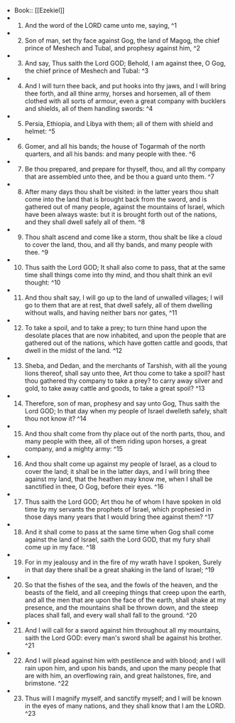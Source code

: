 - Book:: [[Ezekiel]]
- 1. And the word of the LORD came unto me, saying, ^1
- 2. Son of man, set thy face against Gog, the land of Magog, the chief prince of Meshech and Tubal, and prophesy against him, ^2
- 3. And say, Thus saith the Lord GOD; Behold, I am against thee, O Gog, the chief prince of Meshech and Tubal: ^3
- 4. And I will turn thee back, and put hooks into thy jaws, and I will bring thee forth, and all thine army, horses and horsemen, all of them clothed with all sorts of armour, even a great company with bucklers and shields, all of them handling swords: ^4
- 5. Persia, Ethiopia, and Libya with them; all of them with shield and helmet: ^5
- 6. Gomer, and all his bands; the house of Togarmah of the north quarters, and all his bands: and many people with thee. ^6
- 7. Be thou prepared, and prepare for thyself, thou, and all thy company that are assembled unto thee, and be thou a guard unto them. ^7
- 8. After many days thou shalt be visited: in the latter years thou shalt come into the land that is brought back from the sword, and is gathered out of many people, against the mountains of Israel, which have been always waste: but it is brought forth out of the nations, and they shall dwell safely all of them. ^8
- 9. Thou shalt ascend and come like a storm, thou shalt be like a cloud to cover the land, thou, and all thy bands, and many people with thee. ^9
- 10. Thus saith the Lord GOD; It shall also come to pass, that at the same time shall things come into thy mind, and thou shalt think an evil thought: ^10
- 11. And thou shalt say, I will go up to the land of unwalled villages; I will go to them that are at rest, that dwell safely, all of them dwelling without walls, and having neither bars nor gates, ^11
- 12. To take a spoil, and to take a prey; to turn thine hand upon the desolate places that are now inhabited, and upon the people that are gathered out of the nations, which have gotten cattle and goods, that dwell in the midst of the land. ^12
- 13. Sheba, and Dedan, and the merchants of Tarshish, with all the young lions thereof, shall say unto thee, Art thou come to take a spoil? hast thou gathered thy company to take a prey? to carry away silver and gold, to take away cattle and goods, to take a great spoil? ^13
- 14. Therefore, son of man, prophesy and say unto Gog, Thus saith the Lord GOD; In that day when my people of Israel dwelleth safely, shalt thou not know it? ^14
- 15. And thou shalt come from thy place out of the north parts, thou, and many people with thee, all of them riding upon horses, a great company, and a mighty army: ^15
- 16. And thou shalt come up against my people of Israel, as a cloud to cover the land; it shall be in the latter days, and I will bring thee against my land, that the heathen may know me, when I shall be sanctified in thee, O Gog, before their eyes. ^16
- 17. Thus saith the Lord GOD; Art thou he of whom I have spoken in old time by my servants the prophets of Israel, which prophesied in those days many years that I would bring thee against them? ^17
- 18. And it shall come to pass at the same time when Gog shall come against the land of Israel, saith the Lord GOD, that my fury shall come up in my face. ^18
- 19. For in my jealousy and in the fire of my wrath have I spoken, Surely in that day there shall be a great shaking in the land of Israel; ^19
- 20. So that the fishes of the sea, and the fowls of the heaven, and the beasts of the field, and all creeping things that creep upon the earth, and all the men that are upon the face of the earth, shall shake at my presence, and the mountains shall be thrown down, and the steep places shall fall, and every wall shall fall to the ground. ^20
- 21. And I will call for a sword against him throughout all my mountains, saith the Lord GOD: every man's sword shall be against his brother. ^21
- 22. And I will plead against him with pestilence and with blood; and I will rain upon him, and upon his bands, and upon the many people that are with him, an overflowing rain, and great hailstones, fire, and brimstone. ^22
- 23. Thus will I magnify myself, and sanctify myself; and I will be known in the eyes of many nations, and they shall know that I am the LORD. ^23
